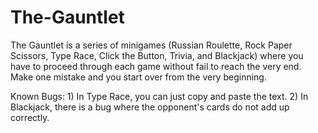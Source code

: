 # The-Gauntlet
The Gauntlet is a series of minigames (Russian Roulette, Rock Paper Scissors, Type Race, Click the Button, Trivia, and Blackjack) where you have to proceed through each game without fail to reach the very end. Make one mistake and you start over from the very beginning. 

Known Bugs: 1) In Type Race, you can just copy and paste the text. 
            2) In Blackjack, there is a bug where the opponent's cards do not add up correctly. 
